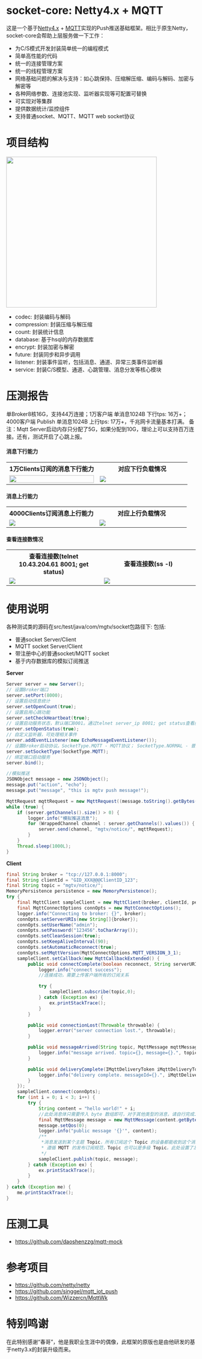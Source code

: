 # socket-core: Netty4.x + MQTT

这是一个基于[Netty4.x](https://netty.io/) + [MQTT](http://mqtt.org/)实现的Push推送基础框架。相比于原生Netty，
socket-core会帮助上层服务做一下工作：

* 为C/S模式开发封装简单统一的编程模式
* 简单高性能的代码
* 统一的连接管理方案
* 统一的线程管理方案
* 网络基础问题的解决与支持：如心跳保持、压缩解压缩、编码与解码、加密与解密等
* 各种网络参数、连接池实现、监听器实现等可配置可替换
* 可实现对等集群
* 提供数据统计/监控组件
* 支持普通socket、MQTT、MQTT web socket协议

# 项目结构
<img src="doc/project.png" height="400px;"/>

* codec: 封装编码与解码
* compression: 封装压缩与解压缩
* count: 封装统计信息
* database: 基于hsql的内存数据库
* encrypt: 封装加密与解密
* future: 封装同步和异步调用
* listener: 封装事件监听，包括消息、通道、异常三类事件监听器
* service: 封装C/S模型、通道、心跳管理、消息分发等核心模块

# 压测报告

单Broker8核16G，支持44万连接；1万客户端 单消息1024B 下行tps: 16万+；
4000客户端 Publish 单消息1024B 上行tps: 17万+，千兆网卡流量基本打满。
备注：Mqtt Server启动内存只分配了5G，如果分配到10G，理论上可以支持百万连接。还有，测试开启了心跳上报。

#### 消息下行能力
<table>
    <tr>
        <th>1万Clients订阅的消息下行能力</th>
        <th>对应下行负载情况</th>
    <tr>
        <td width="50%">
            <img src="doc/sub.png" height="100%">
        </td>
        <td width="50%">
            <img src="doc/dstat_sub.png">
        </td>
    </tr>
</table>

#### 消息上行能力
<table>
    <tr>
        <th>4000Clients订阅消息上行能力</th>
        <th>对应上行负载情况</th>
    <tr>
        <td width="50%">
            <img src="doc/pub.png">
        </td>
        <td width="50%">
            <img src="doc/dstat_pub.png">
        </td>
    </tr>
</table>

#### 查看连接数情况
<table>
    <tr>
        <th>查看连接数(telnet 10.43.204.61 8001; get status)</th>
        <th>查看连接数(ss -l)</th>
    <tr>
        <td width="50%">
            <img src="doc/status.png">
        </td>
        <td width="50%">
            <img src="doc/ss.png">
        </td>
    </tr>
</table>

# 使用说明

各种测试类的源码在src/test/java/com/mgtv/socket包路径下: 
包括:
* 普通socket Server/Client
* MQTT socket Server/Client
* 带注册中心的普通socket/MQTT socket
* 基于内存数据库的模拟订阅推送

**Server**
```java
Server server = new Server();
// 设置Broker端口
server.setPort(8000); 
// 设置启动信息统计
server.setOpenCount(true);
// 设置启用心跳功能
server.setCheckHeartbeat(true);
// 设置启动服务状态，默认端口8001。通过telnet server_ip 8001; get status查看服务信息
server.setOpenStatus(true);
// 自定义监听器，可处理相关事件
server.addEventListener(new EchoMessageEventListener());
// 设置Broker启动协议。SocketType.MQTT - MQTT协议； SocketType.NORMAL - 普通Socket协议；SocketType.MQTT_WS - MQTT web socket协议；
server.setSocketType(SocketType.MQTT);
// 绑定端口启动服务
server.bind();

//模拟推送
JSONObject message = new JSONObject();
message.put("action", "echo");
message.put("message", "this is mgtv push message!");

MqttRequest mqttRequest = new MqttRequest((message.toString().getBytes()));
while (true) {
    if (server.getChannels().size() > 0) {
        logger.info("模拟推送消息");
        for (WrappedChannel channel : server.getChannels().values()) {
            server.send(channel, "mgtv/notice/", mqttRequest);
        }
    }
    Thread.sleep(1000L);
}
```

**Client**
```java
final String broker = "tcp://127.0.0.1:8000";
final String clientId = "GID_XXX@@@ClientID_123";
final String topic = "mgtv/notice/";
MemoryPersistence persistence = new MemoryPersistence();
try {
    final MqttClient sampleClient = new MqttClient(broker, clientId, persistence);
    final MqttConnectOptions connOpts = new MqttConnectOptions();
    logger.info("Connecting to broker: {}", broker);
    connOpts.setServerURIs(new String[]{broker});
    connOpts.setUserName("admin");
    connOpts.setPassword("123456".toCharArray());
    connOpts.setCleanSession(true);
    connOpts.setKeepAliveInterval(90);
    connOpts.setAutomaticReconnect(true);
    connOpts.setMqttVersion(MqttConnectOptions.MQTT_VERSION_3_1);
    sampleClient.setCallback(new MqttCallbackExtended() {
        public void connectComplete(boolean reconnect, String serverURI) {
            logger.info("connect success");
            //连接成功，需要上传客户端所有的订阅关系

            try {
                sampleClient.subscribe(topic,0);
            } catch (Exception ex) {
                ex.printStackTrace();
            }
        }

        public void connectionLost(Throwable throwable) {
            logger.error("server connection lost.", throwable);
        }

        public void messageArrived(String topic, MqttMessage mqttMessage) throws Exception {
            logger.info("message arrived. topic={}, message={}.", topic, new String(mqttMessage.getPayload()));
        }

        public void deliveryComplete(IMqttDeliveryToken iMqttDeliveryToken) {
            logger.info("delivery complete. messageId={}.", iMqttDeliveryToken.getMessageId());
        }
    });
    sampleClient.connect(connOpts);
    for (int i = 0; i < 3; i++) {
        try {
            String content = "hello world!" + i;
            //此处消息体只需要传入 byte 数组即可，对于其他类型的消息，请自行完成二进制数据的转换
            final MqttMessage message = new MqttMessage(content.getBytes());
            message.setQos(0);
            logger.info("public message '{}'", content);
            /**
             *消息发送到某个主题 Topic，所有订阅这个 Topic 的设备都能收到这个消息。
             * 遵循 MQTT 的发布订阅规范，Topic 也可以是多级 Topic。此处设置了发送到二级 Topic
             */
            sampleClient.publish(topic, message);
        } catch (Exception ex) {
            ex.printStackTrace();
        }
    }
} catch (Exception me) {
    me.printStackTrace();
}
```

# 压测工具

* https://github.com/daoshenzzg/mqtt-mock

# 参考项目

* https://github.com/netty/netty
* https://github.com/singgel/mqtt_iot_push
* https://github.com/Wizzercn/MqttWk

# 特别鸣谢

在此特别感谢“春哥”，他是我职业生涯中的偶像，此框架的原版也是由他研发的基于netty3.x的封装升级而来。



